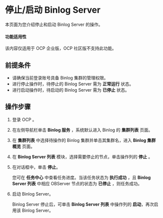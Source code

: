 # 停止/启动 Binlog Server

本页面为您介绍停止和启动 Binlog Server 的操作。

<main id="notice" type='notice'>
<h4>功能适用性</h4>
<p>该内容仅适用于 OCP 企业版，OCP 社区版不支持此功能。</p>
</main>

## 前提条件

* 请确保当前登录账号具备 Binlog 集群的管理权限。
* 进行停止操作时，待停止的 Binlog Server 需为 **正常运行** 状态。
* 进行启动操作时，待启动的 Binlog Server 需为 **已停止** 状态。

## 操作步骤

1. 登录 OCP 。

2. 在左侧导航栏单击 **Binlog 服务** ，系统默认进入 Binlog 的 **集群列表** 页面。

3. 在 **集群列表** 中选择待操作的 Binlog 集群并单击其集群名，进入 **Binlog 集群概览** 页面。

4. 在 **Binlog Server 列表** 模块，选择需要停止的节点，单击操作列的 **停止** 。

5. 在对话框中，单击 **停止**。

   您可在 **任务中心** 中查看任务进度。当该任务状态为 **执行成功** ，且 **Binlog Server 列表** 中相应 OBServer 节点的状态为 **已停止** ，则任务成功。

6. 启动 Binlog Server。

   Binlog Server 停止后，可单击 **Binlog Server 列表** 中操作列的 **启动**，再次启用该 Binlog Server。
